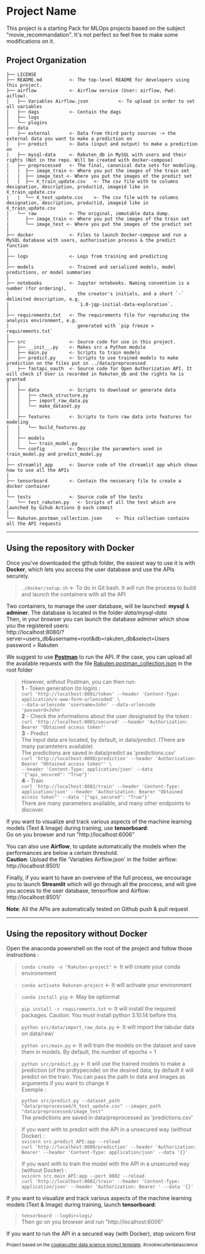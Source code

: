 Project Name
==============================

This project is a starting Pack for MLOps projects based on the subject "movie_recommandation". It's not perfect so feel free to make some modifications on it.

Project Organization
------------

    ├── LICENSE
    ├── README.md          <- The top-level README for developers using this project.
    ├── airflow            <- Airflow service (User: airflow, Pwd: aiflow).
    │   ├── Variables Airflow.json           <- To upload in order to set all variables
    │   ├── dags           <- Contain the dags
    │   ├── logs           
    │   └── plugins            
    ├── data
    │   ├── external       <- Data from third party sources -> the external data you want to make a prediction on
    │   ├── predict        <- Data (input and output) to make a prediction on
    |   ├── mysql-data     <- Rakuten_db in MySQL with users and their rights (Not in the repo. Will be created with docker-compose)
    │   ├── preprocessed   <- The final, canonical data sets for modeling.
    |   |  ├── image_train <- Where you put the images of the train set
    |   |  ├── image_test <- Where you put the images of the predict set
    |   |  ├── X_train_update.csv   <- The csv file with te columns designation, description, productid, imageid like in X_train_update.csv
    |   |  └── X_test_update.csv    <- The csv file with te columns designation, description, productid, imageid like in X_train_update.csv
    │   └── raw            <- The original, immutable data dump.
    |      ├── image_train <- Where you put the images of the train set
    |      └── image_test <- Where you put the images of the predict set
    |
    ├── docker             <- Files to launch Docker-compose and run a MySQL database with users, authorisation process & the predict function
    │
    ├── logs               <- Logs from training and predicting
    │
    ├── models             <- Trained and serialized models, model predictions, or model summaries
    │
    ├── notebooks          <- Jupyter notebooks. Naming convention is a number (for ordering),
    │                         the creator's initials, and a short `-` delimited description, e.g.
    │                         `1.0-jqp-initial-data-exploration`.
    │
    ├── requirements.txt   <- The requirements file for reproducing the analysis environment, e.g.
    │                         generated with `pip freeze > requirements.txt`
    │
    ├── src                <- Source code for use in this project.
    │   ├── __init__.py    <- Makes src a Python module
    │   ├── main.py        <- Scripts to train models 
    │   ├── predict.py     <- Scripts to use trained models to make prediction on the files put in ../data/preprocessed
    │   ├── fastapi_oauth  <- Source code for Open Authorization API. It will check if User is recorded in Rakuten_db and the rights he is granted
    │   │
    │   ├── data           <- Scripts to download or generate data
    │   │   ├── check_structure.py    
    │   │   ├── import_raw_data.py 
    │   │   └── make_dataset.py
    │   │
    │   ├── features       <- Scripts to turn raw data into features for modeling
    │   │   └── build_features.py
    │   │
    │   ├── models                
    │   │   └── train_model.py
    │   └── config         <- Describe the parameters used in train_model.py and predict_model.py
    │
    ├── streamlit_app      <- Source code of the streamlit app which shows how to use all the APIs
    │
    ├── tensorboard        <- Contain the nessecary file to create a docker container
    │
    └── tests              <- Source code of the tests
    │   └── test_rakuten.py   <- Scripts of all the test which are launched by Gihub Actions @ each commit
    │
    └── Rakuten.postman_collection.json     <- This collection contains all the API requests

--------
Using the repository with Docker
------------
Once you've downloaded the github folder, the easiest way to use it is with **Docker**, which lets you access the user database and use the APIs securely.
  
> `./docker/setup.sh`                    <- To do in Git bash. It will run the process to build and launch the containers with all the API    

Two containers, to manage the user database, will be launched: **mysql** & **adminer**. The database is located in the folder *data/mysql-data*  
Then, in your browser you can launch the database adminer which show you the registered users:  
http://localhost:8080/?server=users_db&username=root&db=rakuten_db&select=Users  
password = Rakuten  

We suggest to use **[Postman](https://www.postman.com/)** to run the API. If the case, you can upload all the available requests with the file [Rakuten.postman_collection.json](https://github.com/Demosthene-OR/fev24_MLOPS_Rakuten-Multimodal-Product-Data-Classification/blob/main/Rakuten.postman_collection.json) in the root folder  

> However, without Postman, you can then run:  
    **1** - Token generation (to login) :  
>   `curl 'http://localhost:8001/token' --header 'Content-Type: application/x-www-form-urlencoded' \`    
>       `--data-urlencode 'username=John' --data-urlencode 'password=John'`    
    **2** - Check the informations about the user designated by the token :   
>   `curl 'http://localhost:8001/secured' --header 'Authorization: Bearer "Obtained access token"'`  
    **3** - Predict  
        The input data are located, by default, in data/predict.  (There are many paramteters available)   
        The predictions are saved in data/predict as 'predictions.csv'    
>   `curl 'http://localhost:8000/prediction' --header 'Authorization: Bearer "Obtained access token"' \`  
>        `--header 'Content-Type: application/json' --data '{"api_secured": "True"}'`  
    **4** - Train   
>   `curl 'http://localhost:8002/train' --header 'Content-Type: application/json' --header 'Authorization: Bearer "Obtained access token"' --data '{"api_secured": "True"}'`  
        There are many parameters available, and many other endpoints to discover.  

If you want to visualize and track various aspects of the machine learning models (Text & Image) during training, use **tensorboard**:  
    Go on you browser and run "http://localhost:6006"

You can also use **Airflow**, to update automatically the models when the performances are below a certain threshold.  
**Caution**: Upload the file 'Variables Airflow.json' in the folder airflow:  
http://localhost:8501/

Finally, if you want to have an overview of the full process, we encourage you to launch **Streamlit** which will go through all the proccess, and will give you access to the user database, tensorflow and Airflow:  
http://localhost:8501/`  

**Note**: All the APIs are automatically tested on Github push & pull request

--------
Using the repository without **Docker**
------------
Open the anaconda powershell on the root of the project and follow those instructions :

> `conda create -n "Rakuten-project"`    <- It will create your conda environement

> `conda activate Rakuten-project`       <- It will activate your environment

> `conda install pip`                    <- May be optionnal

> `pip install -r requirements.txt`      <- It will install the required packages. Caution: You must install python 3.10.14 before this

> `python src/data/import_raw_data.py`   <- It will import the tabular data on data/raw/

> `python src/main.py`                   <- It will train the models on the dataset and save them in models. By default, the number of epochs = 1

> `python src/predict.py`                <- It will use the trained models to make a prediction (of the prdtypecode) on the desired data, by default it will predict on the train. You can pass the path to data and images as arguments if you want to change it  
Exemple :  

> `python src/predict.py --dataset_path "data/preprocessed/X_test_update.csv" --images_path "data/preprocessed/image_test"`                           
> The predictions are saved in data/preprocessed as 'predictions.csv'  

> If you want with to predict with the API in a unsecured way (without Docker) :  
> `uvicorn src.predict_API:app --reload`  
> `curl 'http://localhost:8000/prediction' --header 'Authorization: Bearer' --header 'Content-Type: application/json' --data '{}'`  

> If you want with to train the model with the API in a unsecured way (without Docker) :   
> `uvicorn src.main_API:app --port 8002 --reload`  
> `curl 'http://localhost:8002/train' --header 'Content-Type: application/json' --header 'Authorization: Bearer ' --data '{}'`  

If you want to visualize and track various aspects of the machine learning models (Text & Image) during training, launch **tensorboard**:  
> `tensorboard --logdir=logs/`  
    Then go on you browser and run "http://localhost:6006"  
  
If you want to run the API in a secured way (with Docker), stop uvicorn first   


<p><small>Project based on the <a target="_blank" href="https://drivendata.github.io/cookiecutter-data-science/">cookiecutter data science project template</a>. #cookiecutterdatascience</small></p>


